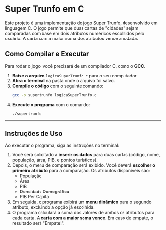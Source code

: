 
# Super Trunfo em C

Este projeto é uma implementação do jogo Super Trunfo, desenvolvido em linguagem C. O jogo permite que duas cartas de "cidades" sejam comparadas com base em dois atributos numéricos escolhidos pelo usuário. A carta com a maior soma dos atributos vence a rodada.

## Como Compilar e Executar

Para rodar o jogo, você precisará de um compilador C, como o **GCC**.

1.  **Baixe o arquivo** `logicaSuperTrunfo.c` para o seu computador.
2.  **Abra o terminal** na pasta onde o arquivo foi salvo.
3.  **Compile o código** com o seguinte comando:
    ```bash
    gcc -o supertrunfo logicaSuperTrunfo.c
    ```
4.  **Execute o programa** com o comando:
    ```bash
    ./supertrunfo
    ```

---

## Instruções de Uso

Ao executar o programa, siga as instruções no terminal:

1.  Você será solicitado a **inserir os dados** para duas cartas (código, nome, população, área, PIB, e pontos turísticos).
2.  Depois, o menu de comparação será exibido. Você deverá **escolher o primeiro atributo** para a comparação. Os atributos disponíveis são:
    -   População
    -   Área
    -   PIB
    -   Densidade Demográfica
    -   PIB Per Capita
3.  Em seguida, o programa exibirá um **menu dinâmico** para o segundo atributo, excluindo a opção já escolhida.
4.  O programa calculará a soma dos valores de ambos os atributos para cada carta. A **carta com a maior soma vence**. Em caso de empate, o resultado será "Empate!".
